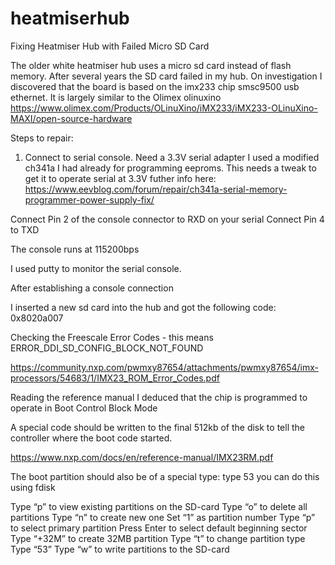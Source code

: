 # heatmiserhub
Fixing Heatmiser Hub with Failed Micro SD Card

The older white heatmiser hub uses a micro sd card instead of flash memory.
After several years the SD card failed in my hub.
On investigation I discovered that the board is based on the imx233 chip smsc9500 usb ethernet.
It is largely similar to the Olimex olinuxino
https://www.olimex.com/Products/OLinuXino/iMX233/iMX233-OLinuXino-MAXI/open-source-hardware

Steps to repair:

1) Connect to serial console.
Need a 3.3V serial adapter I used a modified ch341a I had already for programming eeproms.
This needs a tweak to get it to operate serial at 3.3V futher info here:
https://www.eevblog.com/forum/repair/ch341a-serial-memory-programmer-power-supply-fix/

Connect Pin 2 of the console connector to RXD on your serial 
Connect Pin 4 to TXD

The console runs at 115200bps 

I used putty to monitor the serial console.

After establishing a console connection

I inserted a new sd card into the hub and got the following code: 0x8020a007

Checking the Freescale Error Codes - this means ERROR_DDI_SD_CONFIG_BLOCK_NOT_FOUND

https://community.nxp.com/pwmxy87654/attachments/pwmxy87654/imx-processors/54683/1/IMX23_ROM_Error_Codes.pdf

Reading the reference manual I deduced that the chip is programmed to operate in Boot Control Block Mode

A special code should be written to the final 512kb of the disk to tell the controller where the boot code started. 

https://www.nxp.com/docs/en/reference-manual/IMX23RM.pdf

The boot partition should also be of a special type: type 53 you can do this using fdisk

Type “p” to view existing partitions on the SD-card
Type “o” to delete all partitions
Type “n” to create new one
Set “1” as partition number
Type “p” to select primary partition
Press Enter to select default beginning sector
Type “+32M” to create 32MB partition
Type “t” to change partition type
Type “53”
Type “w” to write partitions to the SD-card


